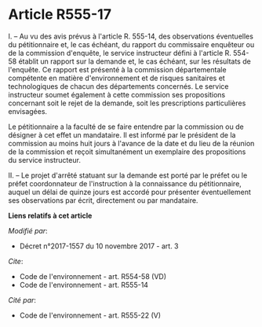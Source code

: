 # Article R555-17

I. – Au vu des avis prévus à l'article R. 555-14, des observations éventuelles du pétitionnaire et, le cas échéant, du
rapport du commissaire enquêteur ou de la commission d'enquête, le service instructeur défini à l'article R. 554-58 établit
un rapport sur la demande et, le cas échéant, sur les résultats de l'enquête. Ce rapport est présenté à la commission
départementale compétente en matière d'environnement et de risques sanitaires et technologiques de chacun des départements
concernés. Le service instructeur soumet également à cette commission ses propositions concernant soit le rejet de la
demande, soit les prescriptions particulières envisagées. 

Le pétitionnaire a la faculté de se faire entendre par la commission ou de désigner à cet effet un mandataire. Il est informé
par le président de la commission au moins huit jours à l'avance de la date et du lieu de la réunion de la commission et
reçoit simultanément un exemplaire des propositions du service instructeur. 

II. – Le projet d'arrêté statuant sur la demande est porté par le préfet ou le préfet coordonnateur de l'instruction à la
connaissance du pétitionnaire, auquel un délai de quinze jours est accordé pour présenter éventuellement ses observations par
écrit, directement ou par mandataire.

**Liens relatifs à cet article**

_Modifié par_:

  - Décret n°2017-1557 du 10 novembre 2017 - art. 3

_Cite_:

  - Code de l'environnement - art. R554-58 (VD)
  - Code de l'environnement - art. R555-14

_Cité par_:

  - Code de l'environnement - art. R555-22 (V)
